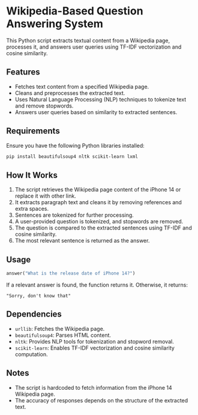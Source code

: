 # Wikipedia-Based Question Answering System

This Python script extracts textual content from a Wikipedia page, processes it, and answers user queries using TF-IDF vectorization and cosine similarity.

## Features
- Fetches text content from a specified Wikipedia page.
- Cleans and preprocesses the extracted text.
- Uses Natural Language Processing (NLP) techniques to tokenize text and remove stopwords.
- Answers user queries based on similarity to extracted sentences.

## Requirements
Ensure you have the following Python libraries installed:

```bash
pip install beautifulsoup4 nltk scikit-learn lxml
```

## How It Works
1. The script retrieves the Wikipedia page content of the iPhone 14 or replace it with other link.
2. It extracts paragraph text and cleans it by removing references and extra spaces.
3. Sentences are tokenized for further processing.
4. A user-provided question is tokenized, and stopwords are removed.
5. The question is compared to the extracted sentences using TF-IDF and cosine similarity.
6. The most relevant sentence is returned as the answer.

## Usage
```python
answer("What is the release date of iPhone 14?")
```
If a relevant answer is found, the function returns it. Otherwise, it returns:
```plaintext
"Sorry, don't know that"
```

## Dependencies
- `urllib`: Fetches the Wikipedia page.
- `beautifulsoup4`: Parses HTML content.
- `nltk`: Provides NLP tools for tokenization and stopword removal.
- `scikit-learn`: Enables TF-IDF vectorization and cosine similarity computation.

## Notes
- The script is hardcoded to fetch information from the iPhone 14 Wikipedia page.
- The accuracy of responses depends on the structure of the extracted text.


